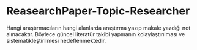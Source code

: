 # ReasearchPaper-Topic-Researcher
Hangi araştırmacıların hangi alanlarda araştırma yazıp makale yazdığı not alınacaktır. Böylece güncel literatür takibi yapmanın kolaylaştırılması ve sistematikleştirilmesi hedeflenmektedir.
